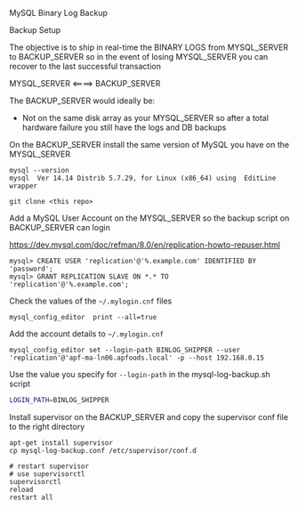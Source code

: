 MySQL Binary Log Backup

Backup Setup

The objective is to ship in real-time the BINARY LOGS from MYSQL_SERVER to BACKUP_SERVER so in the event of losing MYSQL_SERVER you can recover to the last successful transaction

MYSQL_SERVER <====> BACKUP_SERVER

The BACKUP_SERVER would ideally be:

- Not on the same disk array as your MYSQL_SERVER so after a total hardware failure you still have the logs and DB backups

On the BACKUP_SERVER install the same version of MySQL you have on the MYSQL_SERVER

```
mysql --version
mysql  Ver 14.14 Distrib 5.7.29, for Linux (x86_64) using  EditLine wrapper
```

```
git clone <this repo>
```

Add a MySQL User Account on the MYSQL_SERVER so the backup script on BACKUP_SERVER can login

https://dev.mysql.com/doc/refman/8.0/en/replication-howto-repuser.html

```
mysql> CREATE USER 'replication'@'%.example.com' IDENTIFIED BY 'password';
mysql> GRANT REPLICATION SLAVE ON *.* TO 'replication'@'%.example.com';
```

Check the values of the `~/.mylogin.cnf` files

```
mysql_config_editor  print --all=true
```

Add the account details to `~/.mylogin.cnf`

```
mysql_config_editor set --login-path BINLOG_SHIPPER --user 'replication'@'apf-ma-ln06.apfoods.local' -p --host 192.168.0.15
```

Use the value you specify for `--login-path` in the mysql-log-backup.sh script

```sh
LOGIN_PATH=BINLOG_SHIPPER
```

Install supervisor on the BACKUP_SERVER and copy the supervisor conf file to the right directory

```
apt-get install supervisor
cp mysql-log-backup.conf /etc/supervisor/conf.d

# restart supervisor
# use supervisorctl
supervisorctl
reload
restart all
```
